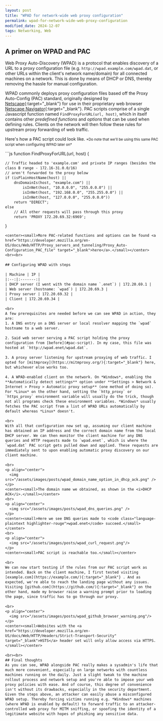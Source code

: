 ```yaml
---
layout: post
title: "WPAD for network-wide web proxy configuration"
permalink: wpad-for-network-wide-web-proxy-configuration
modified_date: 2024-12-07
tags: Networking, Web
---
```


## A primer on WPAD and PAC
Web Proxy Auto-Discovery (WPAD) is a protocol that enables discovery of a URL to a proxy configuration file (e.g. `http://wpad.example.com/wpad.dat`, or other URLs within the client's network name/domain) for all connected machines on a network. This is done by means of DHCP or DNS, thereby removing the hassle for manual configuration. 

WPAD commonly deploys proxy configuration files based off the Proxy Auto-Config (PAC) standard, originally designed by [Netscape](https://en.wikipedia.org/wiki/Netscape){:target="_blank"} for use in their proprietary web browser [Netscape Navigator](https://en.wikipedia.org/wiki/Netscape_Navigator){:target="_blank"}. PAC scripts comprise of a single Javascript function named `FindProxyForURL(url, host)`, which in itself contains other *predefined functions* and *options* that can be used when defining rules. Clients on the network will then follow these rules for upstream proxy forwarding of web traffic.

<p id="pac-script">Here's how a PAC script could look like. <small>*Do note that we'll be using this same PAC script when configuring WPAD later on*</small></p>
```js
function FindProxyForURL(url, host) {
    
    // Traffic headed to 'example.com' and private IP ranges (besides the class B range - 172.16-31.0.0/16)
    // aren't forwarded to the proxy below
    if (isPlainHostName(host) || 
        dnsDomainIs(host, "example.com") ||
            isInNet(host, "10.0.0.0", "255.0.0.0") || 
            isInNet(host, "192.168.0.0", "255.255.0.0") || 
            isInNet(host, "127.0.0.0", "255.0.0.0"))
        return "DIRECT"; 
    else
        // All other requests will pass through this proxy
        return 'PROXY 172.20.69.32:6969';
}
```
<center><small>More PAC-related functions and options can be found <a href="https://developer.mozilla.org/en-US/docs/Web/HTTP/Proxy_servers_and_tunneling/Proxy_Auto-Configuration_PAC_file" target="_blank">here</a>.</small></center>
<br><br>

## Configuring WPAD with steps

| Machine | IP |
|:--:|:-------:|
| DHCP server (I went with the domain name `.enet`) | 172.20.69.1 |
| Web server (hostname: `wpad`) | 172.20.69.3 |
| Proxy server | 172.20.69.32 |
| Client | 172.20.69.34 |

<br>
A few prerequisites are needed before we can see WPAD in action, they are:
1. A DNS entry on a DNS server or local resolver mapping the `wpad` hostname to a web server.

2. Said web server serving a PAC script holding the proxy configuration from [before](#pac-script). In my case, this file was hosted at `http://wpad.enet/wpad.dat`. 

3. A proxy server listening for upstream proxying of web traffic. I opted for [mitmproxy](https://mitmproxy.org/){:target="_blank"} here, but whichever else works too.

4. A WPAD-enabled client on the network. On *Windows*, enabling the **Automatically detect settings** option under **Settings > Network & Internet > Proxy > Automatic proxy setup** (one method of doing so). For *Linux* on the other hand, setting the `http_proxy` or `https_proxy` environment variable will usually do the trick, though not all programs check these environment variables. *Windows* usually fetches the PAC script from a list of WPAD URLs automatically by default whereas *Linux* doesn't.

<br>
With all that configuration now set up, assuming our client machine has obtained an IP address and the correct domain name from the local DHCP server. We can then monitor the client machine for any DNS queries and HTTP requests made to `wpad.enet`, which is where the `wpad.dat` PAC script gets pulled down and applied. These requests are immediately sent to upon enabling automatic proxy discovery on our client machine.

<br>
<p align="center">
  <img src="/assets/images/posts/wpad_domain_name_option_in_dhcp_ack.png" />
</p>
<center><small>The domain name we obtained, as shown in the <i>DHCP ACK</i>.</small></center>
<br>
<p align="center">
  <img src="/assets/images/posts/wpad_dns_queries.png" />
</p>
<center><small>Here we see DNS queries made to <code class="language-plaintext highlighter-rouge">wpad.enet</code> succeed.</small></center>
<br>
<p align="center">
  <img src="/assets/images/posts/wpad_curl_request.png"/>
</p>
<center><small>PAC script is reachable too.</small></center>

<br>
We can now start testing if the rules from our PAC script work as intended. Back on the client machine, I first tested visiting [example.com](https://example.com/){:target="_blank"} . And as expected, we're able to reach the landing page without any issues. Visiting [github.com](https://github.com/){:target="_blank"} on the other hand, made my browser raise a warning prompt prior to loading the page, since traffic has to go through our proxy.

<br>
<p align="center">
  <img src="/assets/images/posts/wpad_github_browser_warning.png"/>
</p>
<center><small>Websites with the <a href="https://developer.mozilla.org/en-US/docs/Web/HTTP/Headers/Strict-Transport-Security" target="_blank">HSTS</a> header set will only allow access via HTTPS.</small></center>

<br><br>
## Final thoughts
As you can see, WPAD alongside PAC really makes a sysadmin's life that much more convenient, especially on large networks with countless machines running on the daily. Just a slight tweak to the machine rollout process and network setup and you're able to impose your web proxy policies with ease. And of course, this degree of convenience isn't without its drawbacks, especially in the security department. Given the steps above, an attacker can easily abuse a misconfigured WPAD setup. Thereby forcing victims running e.g. *Windows* machines (where WPAD is enabled by default) to forward traffic to an attacker-controlled web proxy for MITM sniffing, or spoofing the identity of a legitimate website with hopes of phishing any sensitive data.
